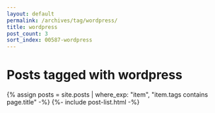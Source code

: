 ```yaml
---
layout: default
permalink: /archives/tag/wordpress/
title: wordpress
post_count: 3
sort_index: 00587-wordpress
---
```

<h1 class="page-heading">Posts tagged with wordpress</h1>
{% assign posts = site.posts | where_exp: "item", "item.tags contains page.title" -%}
{%- include post-list.html -%}
